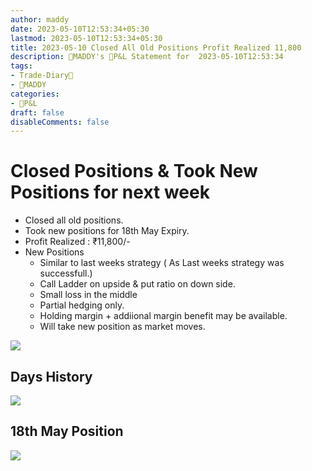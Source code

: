 ```yaml
---
author: maddy
date: 2023-05-10T12:53:34+05:30
lastmod: 2023-05-10T12:53:34+05:30
title: 2023-05-10 Closed All Old Positions Profit Realized 11,800
description: 🧔MADDY's 💸P&L Statement for  2023-05-10T12:53:34 
tags:
- Trade-Diary📗
- 🧔MADDY
categories: 
- 💸P&L
draft: false
disableComments: false
---
```

# Closed Positions & Took New Positions for next week

- Closed all old positions.
- Took new positions for 18th May Expiry.
- Profit Realized : ₹11,800/-
- New Positions
	- Similar to last weeks strategy ( As Last weeks strategy was successfull.)
	- Call Ladder on upside & put ratio on down side.
	- Small loss in the middle
	- Partial hedging only.
	- Holding margin + addiional margin benefit may be available.
	- Will take new position as market moves.

![](https://i.imgur.com/VyJmIMi.png)

## Days History

![](https://i.imgur.com/RqOuejs.png)

## 18th May Position

![](https://i.imgur.com/OGneWqt.png)
